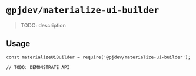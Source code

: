 # `@pjdev/materialize-ui-builder`

> TODO: description

## Usage

```
const materializeUiBuilder = require('@pjdev/materialize-ui-builder');

// TODO: DEMONSTRATE API
```

